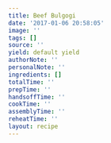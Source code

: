 ```yaml
---
title: Beef Bulgogi
date: '2017-01-06 20:58:05'
image: ''
tags: []
source: ''
yield: default yield
authorNote: ''
personalNote: ''
ingredients: []
totalTime: ''
prepTime: ''
handsoffTime: ''
cookTime: ''
assemblyTime: ''
reheatTime: ''
layout: recipe
---
```


